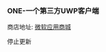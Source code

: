 
### ONE-一个第三方UWP客户端

商店地址: [微软应用商城](https://www.microsoft.com/zh-cn/store/p/two-%E4%B8%A4%E4%B8%AA-pro/9nblggh4p3bt)

停止更新

